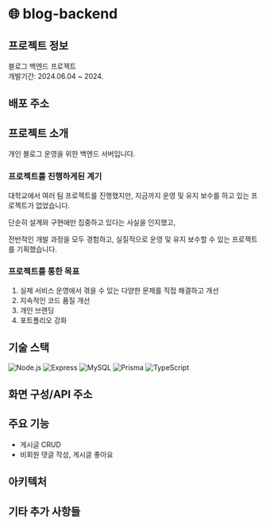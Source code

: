 # 🌐 blog-backend

## 프로젝트 정보

블로그 백엔드 프로젝트 <br>
개발기간: 2024.06.04 ~ 2024.

## 배포 주소

## 프로젝트 소개

개인 블로그 운영을 위한 백엔드 서버입니다.

### 프로젝트를 진행하게된 계기

대학교에서 여러 팀 프로젝트를 진행했지만, 지금까지 운영 및 유지 보수를 하고 있는 프로젝트가 없었습니다.

단순히 설계와 구현에만 집중하고 있다는 사실을 인지했고,

전반적인 개발 과정을 모두 경험하고, 실질적으로 운영 및 유지 보수할 수 있는 프로젝트를 기획했습니다. 

### 프로젝트를 통한 목표

1. 실제 서비스 운영에서 겪을 수 있는 다양한 문제를 직접 해결하고 개선
2. 지속적인 코드 품질 개선
3. 개인 브랜딩
4. 포트폴리오 강화

## 기술 스택

![Node.js](https://img.shields.io/badge/Node.js-339933?style=for-the-badge&logo=nodedotjs&logoColor=white)
![Express](https://img.shields.io/badge/Express-000000?style=for-the-badge&logo=express&logoColor=white)
![MySQL](https://img.shields.io/badge/MySQL-4479A1?style=for-the-badge&logo=mysql&logoColor=white)
![Prisma](https://img.shields.io/badge/Prisma-2D3748?style=for-the-badge&logo=prisma&logoColor=white)
![TypeScript](https://img.shields.io/badge/TypeScript-007ACC?style=for-the-badge&logo=typescript&logoColor=white)

## 화면 구성/API 주소

## 주요 기능

- 게시글 CRUD
- 비회원 댓글 작성, 게시글 좋아요

## 아키텍처

## 기타 추가 사항들


